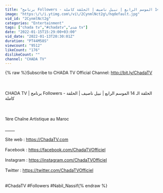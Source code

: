 ```yaml
---
title: "برنامج Followers - الحلقة الـ 14 الموسم الرابع | نبيل ناصيف | الحلقة كاملة"
image: "https:\/\/i.ytimg.com\/vi\/2CynmlNct2g\/hqdefault.jpg"
vid_id: "2CynmlNct2g"
categories: "Entertainment"
tags: ["chada tv","#chadatv","شدى tv"]
date: "2022-01-15T15:29:00+03:00"
vid_date: "2022-01-13T20:30:01Z"
duration: "PT44M58S"
viewcount: "9512"
likeCount: "176"
dislikeCount: ""
channel: "CHADA TV"
---
```

{% raw %}Subscribe to CHADA TV Official Channel: <a rel="nofollow" target="blank" href="http://bit.ly/ChadaTV">http://bit.ly/ChadaTV</a><br /><br /><br /><br />CHADA TV | برنامج Followers - الحلقة الـ 14 الموسم الرابع | نبيل ناصيف | الحلقة كاملة<br /><br /><br /><br />1ère Chaîne Artistique au Maroc<br /><br />_____<br /><br />Site web : <a rel="nofollow" target="blank" href="https://ChadaTV.com">https://ChadaTV.com</a><br /><br />Facebook : <a rel="nofollow" target="blank" href="https://facebook.com/ChadaTVOfficiel">https://facebook.com/ChadaTVOfficiel</a><br /><br />Instagram : <a rel="nofollow" target="blank" href="https://instagram.com/ChadaTVOfficiel">https://instagram.com/ChadaTVOfficiel</a><br /><br />Twitter : <a rel="nofollow" target="blank" href="https://twitter.com/ChadaTVOfficiel">https://twitter.com/ChadaTVOfficiel</a><br /><br /><br />#ChadaTV #Followers #Nabil_Nassif{% endraw %}
